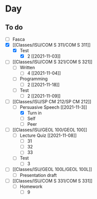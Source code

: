 

# Day 

## To do
- [ ] Fasca
- [x] [[Classes/ISU/COM S 311/COM S 311]]
	- [x] Test
		- [x] 2 [[2021-11-03]]
- [ ] [[Classes/ISU/COM S 321/COM S 321]]
	- [ ] Written
		- [ ] 4 [[2021-11-04]]
	- [ ] Programming
		- [ ] 2 [[2021-11-18]]
	- [ ] Test
		- [ ] 2 [[2021-11-09]]
- [ ] [[Classes/ISU/SP CM 212/SP CM 212]]
	- [ ] Persuasive Speech [[2021-11-3]]
		- [x] Turn in 
		- [ ] Self 
		- [ ] Peer
- [ ] [[Classes/ISU/GEOL 100/GEOL 100]] 
	- [ ] Lecture Quiz [[2021-11-08]]
		- [ ] 31
		- [ ] 32
		- [ ] 33
	- [ ] Test
		- [ ] 3
- [ ] [[Classes/ISU/GEOL 100L/GEOL 100L]]
	- [ ] Presentation draft
- [ ] [[Classes/ISU/COM S 331/COM S 331]]
	- [ ] Homework
		- [ ] 9